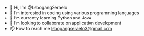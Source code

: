 - 👋 Hi, I’m @LebogangSeraelo
- 👀 I’m interested in coding using various programming languages
- 🌱 I’m currently learning Python and Java
- 💞️ I’m looking to collaborate on application development
- 📫 How to reach me lebogangseraelo3@gmail.com

<!---
LebogangSeraelo/LebogangSeraelo is a ✨ special ✨ repository because its `README.md` (this file) appears on your GitHub profile.
You can click the Preview link to take a look at your changes.
--->
